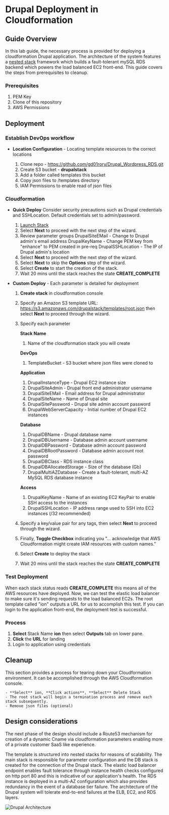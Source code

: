 # Drupal Deployment in Cloudformation

## Guide Overview

In this lab guide, the necessary process is provided for deploying a cloudformation Drupal application. The architecture of the system features a [nested stack](https://aws.amazon.com/blogs/devops/use-nested-stacks-to-create-reusable-templates-and-support-role-specialization/) framework which builds a fault-tolerant mySQL RDS backend which powers the load balanced EC2 front-end. This guide covers the steps from prerequisites to cleanup.

### Prerequisites

1. PEM Key
2. Clone of this repository
3. AWS Permissions

## Deployment

### Establish DevOps workflow

* **Location Configuration** -
Locating template resources to the correct locations

   1. Clone repo - https://github.com/gd01rory/Drupal_Wordpress_RDS.git
   2. Create S3 bucket - **drupalstack**
   3. Add a folder called templates this bucket
   4. Copy json files to /templates directory
   5. IAM Permissions to enable read of json files

### Cloudformation

* **Quick Deploy**
Consider security precautions such as Drupal credentials and SSHLocation. Default credentials set to admin/password.

    1. <a href="https://console.aws.amazon.com/cloudformation/home#/stacks/new?stackName=ion&templateURL=https://s3.amazonaws.com/drupalstack/templates/root.json">Launch Stack</a>
    2. Select **Next** to proceed with the next step of the wizard.
    3. Review parameter groups
          DrupalSiteEMail - Change to Drupal admin's email address
          DrupalKeyName - Change PEM key from "enhance" to PEM created in pre-req
          DrupalSSHLocation - The IP of Drupal admin's location
    4. Select **Next** to proceed with the next step of the wizard.
    5. Select **Next** to skip the **Options** step of the wizard.
    6. Select **Create** to start the creation of the stack.
    7. Wait 20 mins until the stack reaches the state **CREATE_COMPLETE**

* **Custom Deploy** -
Each parameter is detailed for deployment

    1. **Create stack** in cloudformation console
    2. Specify an Amazon S3 template URL: https://s3.amazonaws.com/drupalstack/templates/root.json then select      **Next** to proceed through the wizard.
    3. Specify each parameter

          **Stack Name**
          1. Name of the cloudformation stack you will create

          **DevOps**
          1. TemplateBucket - S3 bucket where json files were cloned to

          **Application**
          1. DrupalInstanceType - Drupal EC2 instance size
          2. DrupalSiteAdmin - Drupal front end administrator username
          3. DrupalSiteEMail - Email address for Drupal administrator
          4. DrupalSiteName - Name of Drupal site
          5. DrupalSitePassword - Drupal site admin account password
          6. DrupalWebServerCapacity - Initial number of Drupal EC2 instances

          **Database**
          1. DrupalDBName - Drupal database name
          2. DrupalDBUsername - Database admin account username
          3. DrupalDBPassword - Database admin account password
          4. DrupalDBRootPassword - Database admin account root password
          5. DrupalDBClass - RDS instance class
          6. DrupalDBAllocatedStorage - Size of the database (Gb)
          7. DrupalMultiAZDatabase - Create a fault-tolerant, multi-AZ MySQL RDS database instance

          **Access**
          1. DrupalKeyName - Name of an existing EC2 KeyPair to enable SSH access to the instances
          2. DrupalSSHLocation - IP address range used to SSH into EC2 instances (/32 recommended)

    4. Specify a key/value pair for any tags, then select **Next** to proceed through the wizard.
    5. Finally, **Toggle Checkbox** indicating you "... acknowledge that AWS Cloudformation might create IAM resources with custom names."
    6. Select **Create** to deploy the stack
    7. Wait 20 mins until the stack reaches the state **CREATE_COMPLETE**

### Test Deployment

When each stack status reads **CREATE_COMPLETE** this means all of the AWS resources have deployed. Now, we can test the elastic load balancer to make sure it's sending requests to the load balanced EC2s. The root template called "ion" outputs a URL for us to accomplish this test. If you can login to the application front-end, the deployment test is successful.

### Process
1. **Select** Stack Name **ion** then select **Outputs** tab on lower pane.
2. **Click** the **URL** for landing
3. Login to application using credentials

## Cleanup

This section provides a process for tearing down your Cloudformation environment. It can be accomplished through the AWS Cloudformation console.

    - **Select** ion, **Click actions**, **Select** Delete Stack
    - The root stack will begin a termination process and remove each stack subsequently.
    - Remove json files (optional)

## Design considerations

The next phase of the design should include a Route53 mechanism for creation of a dynamic Cname via cloudformation parameters enabling more of a private customer SaaS like experience.

The template is structured into nested stacks for reasons of scalability. The main stack is responsible for parameter configuration and the DB stack is created for the connection of the Drupal stack. The elastic load balancer endpoint enables fault tolerance through instance health checks configured on http port 80 and this is indicative of our application's health. The RDS instance is deployed in a multi-AZ configuration which also provides redundancy in the event of a database tier failure. The architecture of the Drupal system will tolerate end-to-end failures at the ELB, EC2, and RDS layers.

![Drupal Architecture](https://s3.amazonaws.com/drupalstack/templates/diagram/drupal.png)
